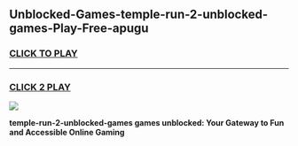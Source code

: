 
## Unblocked-Games-temple-run-2-unblocked-games-Play-Free-apugu
<h3>
<a href="https://premium76.site?title=temple-run-2-unblocked-games&ref=22A">CLICK TO PLAY</a></h3>
<hr>

<h3>
<a href="https://premium76.site?title=temple-run-2-unblocked-games&ref=22A">CLICK 2 PLAY</a>
  
</h3>

<a href="https://premium76.site?title=temple-run-2-unblocked-games&ref=22A"><img src="https://clearcache.store/games.png"></a>


**temple-run-2-unblocked-games games unblocked: Your Gateway to Fun and Accessible Online Gaming**
